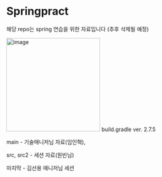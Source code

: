# Springpract

해당 repo는 spring 연습을 위한 자료입니다
(추후 삭제될 예정) 

<img width="244" alt="image" src="https://user-images.githubusercontent.com/124007041/221676797-cd4620cf-beca-4460-87e8-cdf1db81a035.png">
build.gradle ver. 2.7.5


<p></p>

main - 기술매니저님 자료(임인혁), 

src, src2 - 세션 자료(원빈님)


마지막 - 김선용 매니저님 세션
